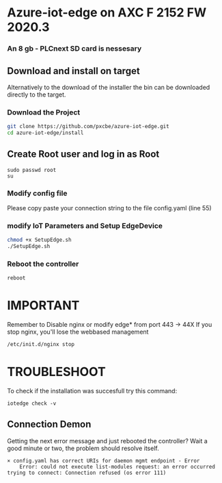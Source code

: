 # Azure-iot-edge on AXC F 2152 FW 2020.3

### An 8 gb - PLCnext SD card is nessesary 

## Download and install on target

Alternatively to the download of the installer the bin can be downloaded directly to the target.


### Download the Project
```bash
git clone https://github.com/pxcbe/azure-iot-edge.git
cd azure-iot-edge/install
```

## Create Root user and log in as Root

```
sudo passwd root
su
```
### Modify config file

Please copy paste your connection string to the file config.yaml (line 55)

### modify IoT Parameters and Setup EdgeDevice
```bash
chmod +x SetupEdge.sh
./SetupEdge.sh
```

### Reboot the controller
```bash
reboot
```


# IMPORTANT

Remember to Disable nginx or modify edge* from port 443 -> 44X
If you stop nginx, you'll lose the webbased management

```bash
/etc/init.d/nginx stop
```

# TROUBLESHOOT

To check if the installation was succesfull try this command:
```
iotedge check -v 
```

## Connection Demon

Getting the next error message and just rebooted the controller?
Wait a good minute or two, the problem should resolve itself.

```
× config.yaml has correct URIs for daemon mgmt endpoint - Error
    Error: could not execute list-modules request: an error occurred trying to connect: Connection refused (os error 111)
```


